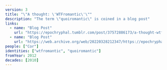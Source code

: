 ```yaml
---
version: 3
title: "\"A thought: \'WTFromantic\'\""
description: "The term \"quoiromantic\" is coined in a blog post"
links:
  - name: "Blog Post"
    url: "https://epochryphal.tumblr.com/post/37572886173/a-thought-wtfromantic-is-a-very-important"
  - name: "Blog Post"
    url: "https://web.archive.org/web/20220328212347/https://epochryphal.tumblr.com/post/37572886173/a-thought-wtfromantic-is-a-very-important"
people: ["Cor"]
identities: ["wtfromantic", "quoiromantic"]
fromYear: 2012
decades: [2010]
---
```

